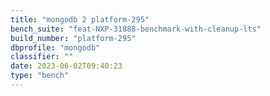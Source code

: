 ```yaml
---
title: "mongodb 2 platform-295"
bench_suite: "feat-NXP-31888-benchmark-with-cleanup-lts"
build_number: "platform-295"
dbprofile: "mongodb"
classifier: ""
date: 2023-06-02T09:40:23
type: "bench"
---
```

